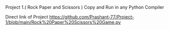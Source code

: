 Project 1.( Rock Paper and Scissors )
Copy and Run in any Python Compiler 


Direct link of Project 
https://github.com/Prashant-77/Project-1/blob/main/Rock%20Paper%20Scissors%20Game.py
